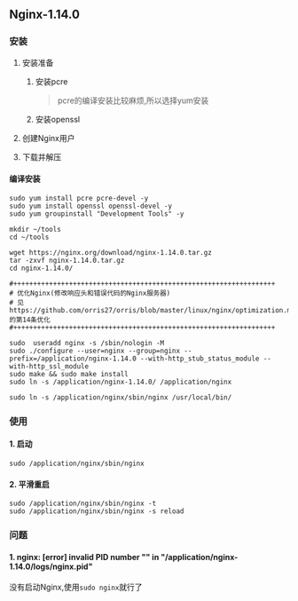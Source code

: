 ## Nginx-1.14.0
### 安装
1. 安装准备
    1. 安装pcre
        > pcre的编译安装比较麻烦,所以选择yum安装
    2. 安装openssl
2. 创建Nginx用户
    
3. 下载并解压


#### 编译安装
```
sudo yum install pcre pcre-devel -y
sudo yum install openssl openssl-devel -y
sudo yum groupinstall "Development Tools" -y

mkdir ~/tools
cd ~/tools

wget https://nginx.org/download/nginx-1.14.0.tar.gz
tar -zxvf nginx-1.14.0.tar.gz 
cd nginx-1.14.0/

#++++++++++++++++++++++++++++++++++++++++++++++++++++++++++++++++++
# 优化Nginx(修改响应头和错误代码的Nginx服务器)
# 见 https://github.com/orris27/orris/blob/master/linux/nginx/optimization.md 的第14条优化
#++++++++++++++++++++++++++++++++++++++++++++++++++++++++++++++++++

sudo  useradd nginx -s /sbin/nologin -M
sudo ./configure --user=nginx --group=nginx --prefix=/application/nginx-1.14.0 --with-http_stub_status_module --with-http_ssl_module
sudo make && sudo make install
sudo ln -s /application/nginx-1.14.0/ /application/nginx

sudo ln -s /application/nginx/sbin/nginx /usr/local/bin/
```

### 使用
#### 1. 启动
```
sudo /application/nginx/sbin/nginx
```
#### 2. 平滑重启
```
sudo /application/nginx/sbin/nginx -t
sudo /application/nginx/sbin/nginx -s reload
```
### 问题
#### 1. nginx: [error] invalid PID number "" in "/application/nginx-1.14.0/logs/nginx.pid"
没有启动Nginx,使用`sudo nginx`就行了

